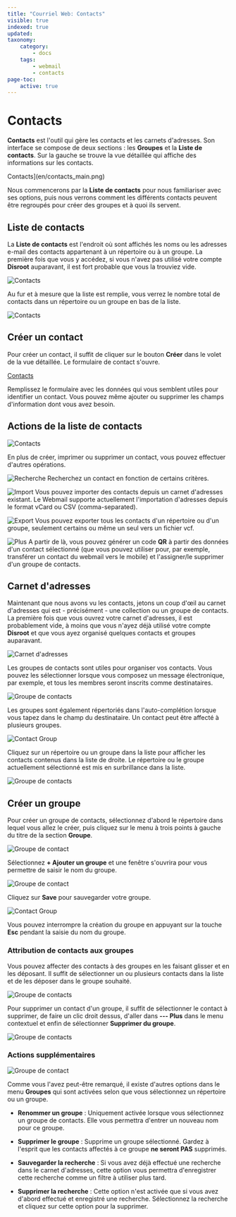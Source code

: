 ```yaml
---
title: "Courriel Web: Contacts"
visible: true
indexed: true
updated:
taxonomy:
    category:
        - docs
    tags:
        - webmail
        - contacts
page-toc:
    active: true
---
```


# Contacts

**Contacts** est l'outil qui gère les contacts et les carnets d'adresses. Son interface se compose de deux sections : les **Groupes** et la **Liste de contacts**. Sur la gauche se trouve la vue détaillée qui affiche des informations sur les contacts.

Contacts](en/contacts_main.png)

Nous commencerons par la **Liste de contacts** pour nous familiariser avec ses options, puis nous verrons comment les différents contacts peuvent être regroupés pour créer des groupes et à quoi ils servent.

## Liste de contacts
La **Liste de contacts** est l'endroit où sont affichés les noms ou les adresses e-mail des contacts appartenant à un répertoire ou à un groupe. La première fois que vous y accédez, si vous n'avez pas utilisé votre compte **Disroot** auparavant, il est fort probable que vous la trouviez vide.

![Contacts](en/contact_list_empty.png)

Au fur et à mesure que la liste est remplie, vous verrez le nombre total de contacts dans un répertoire ou un groupe en bas de la liste.

![Contacts](en/bottom.png)

## Créer un contact
Pour créer un contact, il suffit de cliquer sur le bouton **Créer** dans le volet de la vue détaillée. Le formulaire de contact s'ouvre.

[Contacts](en/contact_create.gif)

Remplissez le formulaire avec les données qui vous semblent utiles pour identifier un contact. Vous pouvez même ajouter ou supprimer les champs d'information dont vous avez besoin.

## Actions de la liste de contacts

![Contacts](en/actions.png)

En plus de créer, imprimer ou supprimer un contact, vous pouvez effectuer d'autres opérations.

![Recherche](en/search.png) Recherchez un contact en fonction de certains critères.

![Import](en/import.png) Vous pouvez importer des contacts depuis un carnet d'adresses existant. Le Webmail supporte actuellement l'importation d'adresses depuis le format vCard ou CSV (comma-separated).

![Export](en/export.png) Vous pouvez exporter tous les contacts d'un répertoire ou d'un groupe, seulement certains ou même un seul vers un fichier vcf.

![Plus](en/more.png) A partir de là, vous pouvez générer un code **QR** à partir des données d'un contact sélectionné (que vous pouvez utiliser pour, par exemple, transférer un contact du webmail vers le mobile) et l'assigner/le supprimer d'un groupe de contacts.

## Carnet d'adresses
Maintenant que nous avons vu les contacts, jetons un coup d'œil au carnet d'adresses qui est - précisément - une collection ou un groupe de contacts. La première fois que vous ouvrez votre carnet d'adresses, il est probablement vide, à moins que vous n'ayez déjà utilisé votre compte **Disroot** et que vous ayez organisé quelques contacts et groupes auparavant.

![Carnet d'adresses](en/first_add_book.png)

Les groupes de contacts sont utiles pour organiser vos contacts. Vous pouvez les sélectionner lorsque vous composez un message électronique, par exemple, et tous les membres seront inscrits comme destinataires.

![Groupe de contacts](en/send_add_group.gif)

Les groupes sont également répertoriés dans l'auto-complétion lorsque vous tapez dans le champ du destinataire. Un contact peut être affecté à plusieurs groupes.

![Contact Group](en/send_add_group_auto.gif)

Cliquez sur un répertoire ou un groupe dans la liste pour afficher les contacts contenus dans la liste de droite. Le répertoire ou le groupe actuellement sélectionné est mis en surbrillance dans la liste.

![Groupe de contacts](en/group_select.gif)

## Créer un groupe
Pour créer un groupe de contacts, sélectionnez d'abord le répertoire dans lequel vous allez le créer, puis cliquez sur le menu à trois points à gauche du titre de la section **Groupe**.

![Groupe de contact](en/group_create.png)

Sélectionnez **+ Ajouter un groupe** et une fenêtre s'ouvrira pour vous permettre de saisir le nom du groupe.

![Groupe de contact](en/groupes_création.png)

Cliquez sur **Save** pour sauvegarder votre groupe.

![Contact Group](en/group_created.png)

Vous pouvez interrompre la création du groupe en appuyant sur la touche **Esc** pendant la saisie du nom du groupe.

### Attribution de contacts aux groupes
Vous pouvez affecter des contacts à des groupes en les faisant glisser et en les déposant. Il suffit de sélectionner un ou plusieurs contacts dans la liste et de les déposer dans le groupe souhaité.

![Groupe de contacts](en/grouping.gif)

Pour supprimer un contact d'un groupe, il suffit de sélectionner le contact à supprimer, de faire un clic droit dessus, d'aller dans **--- Plus** dans le menu contextuel et enfin de sélectionner **Supprimer du groupe**.

![Groupe de contacts](en/remove_from_group.gif)

### Actions supplémentaires

![Groupe de contact](en/more_actions.png)

Comme vous l'avez peut-être remarqué, il existe d'autres options dans le menu **Groupes** qui sont activées selon que vous sélectionnez un répertoire ou un groupe.

- **Renommer un groupe** : Uniquement activée lorsque vous sélectionnez un groupe de contacts. Elle vous permettra d'entrer un nouveau nom pour ce groupe.

- **Supprimer le groupe** : Supprime un groupe sélectionné. Gardez à l'esprit que les contacts affectés à ce groupe **ne seront PAS** supprimés.

- **Sauvegarder la recherche** : Si vous avez déjà effectué une recherche dans le carnet d'adresses, cette option vous permettra d'enregistrer cette recherche comme un filtre à utiliser plus tard.

- **Supprimer la recherche** : Cette option n'est activée que si vous avez d'abord effectué et enregistré une recherche. Sélectionnez la recherche et cliquez sur cette option pour la supprimer.
